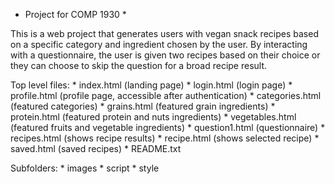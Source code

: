 * Project for COMP 1930 *

This is a web project that generates users with vegan snack recipes based on a specific 
category and ingredient chosen by the user. By interacting with a questionnaire, the 
user is given two recipes based on their choice or they can choose to skip the question 
for a broad recipe result. 


Top level files:
	* index.html (landing page)
	* login.html (login page)
	* profile.html (profile page, accessible after authentication)
	* categories.html (featured categories)
	* grains.html (featured grain ingredients)
	* protein.html (featured protein and nuts ingredients)
	* vegetables.html (featured fruits and vegetable ingredients)
	* question1.html (questionnaire)
	* recipes.html (shows recipe results)
	* recipe.html (shows selected recipe)
	* saved.html (saved recipes)
	* README.txt

Subfolders:
	* images
	* script
	* style